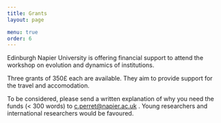 ```yaml
---
title: Grants
layout: page

menu: true
order: 6
---
```


Edinburgh Napier University is offering financial support to attend the workshop on evolution and dynamics of institutions.


Three grants of 350£ each are available. They aim to provide support for the travel and accomodation.

To be considered, please send a written explanation of why you need the funds (< 300 words) to c.perret@napier.ac.uk . Young researchers and international researchers would be favoured.


